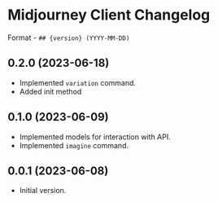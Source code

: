 # Midjourney Client Changelog

Format - `## {version} (YYYY-MM-DD)`

## 0.2.0 (2023-06-18)

- Implemented `variation` command.
- Added init method

## 0.1.0 (2023-06-09)

- Implemented models for interaction with API.
- Implemented `imagine` command.

## 0.0.1 (2023-06-08)

- Initial version.

